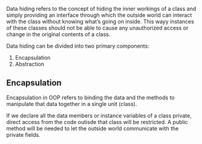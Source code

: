 Data hiding refers to the concept of hiding the inner workings of a class and simply providing an interface through which the outside world can interact with the class without knowing what’s going on inside. This wayy instances of these classes should not be able to cause any unauthorized access or change in the original contents of a class.

Data hiding can be divided into two primary components:
1. Encapsulation
2. Abstraction

## Encapsulation
Encapsulation in OOP refers to binding the data and the methods to manipulate that data together in a single unit (class).

If we declare all the data members or instance variables of a class private, direct access from the code outisde that class will be restricted. A public method will be needed to let the outside world communicate with the private fields. 
